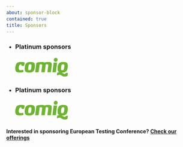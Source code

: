 ```yaml
---
about: sponsor-block
contained: true
title: Sponsors
---
```


<ul id="sponsor-groups" class="list-unstyled">
  <li class="active platinum-sponsor">
    <h3>Platinum sponsors </h3>
    <p class="sponsors">
      <h4> <a href="http://comiq.fi/"><img src="/images/2017/comiq.png" /></a></h4>
    </p>
  </li>
  <li class="next platinum-sponsor">
    <h3>Platinum sponsors</h3>
    <p class="sponsors">
      <h4> <a href="http://comiq.fi/"><img src="/images/2017/comiq.png" /></a></h4>
    </p>
  </li>  
</ul>


<h4>Interested in sponsoring European Testing Conference? <a href="/sponsorship/#sponsorship-portfolio">Check our offerings</a></h4>
